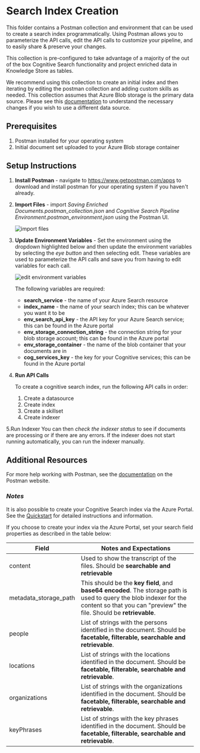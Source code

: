 # Search Index Creation
This folder contains a Postman collection and environment that can be used to create a search index programmatically.  Using Postman allows you to parameterize the API calls, edit the API calls to customize your pipeline, and to easily share & preserve your changes.  

This collection is pre-configured to take advantage of a majority of the out of the box Cognitive Search functionality and project enriched data in Knowledge Store as tables.

We recommend using this collection to create an initial index and then iterating by editing the postman collection and adding custom skills as needed. This collection assumes that Azure Blob storage is the primary data source. Please see this [documentation](https://docs.microsoft.com/en-us/rest/api/searchservice/create-data-source) to understand the necessary changes if you wish to use a different data source.


## Prerequisites
1. Postman installed for your operating system
2. Initial document set uploaded to your Azure Blob storage container


## Setup Instructions
1. **Install Postman** - navigate to https://www.getpostman.com/apps to download and install postman for your operating system if you haven't already.
2. **Import Files** - import *Saving Enriched Documents.postman_collection.json* and *Cognitive Search Pipeline Environment.postman_environment.json* using the Postman UI. 

    ![import files](../images/postman_import_files.png)

3. **Update Environment Variables** - Set the environment using the dropdown highlighted below and then update the environment variables by selecting the *eye button* and then selecting edit. These variables are used to parameterize the API calls and save you from having to edit variables for each call. 

    ![edit environment variables](../images/postman_edit_environment_variables.png)

    The following variables are required:
    * **search_service** - the name of your Azure Search resource
    * **index_name** - the name of your search index; this can be whatever you want it to be
    * **env_search_api_key** - the API key for your Azure Search service; this can be found in the Azure portal
    * **env_storage_connection_string** - the connection string for your blob storage account; this can be found in the Azure portal
    * **env_storage_container** - the name of the blob container that your documents are in
    * **cog_services_key** - the key for your Cognitive services; this can be found in the Azure portal

4. **Run API Calls**
    
    To create a cognitive search index, run the following API calls in order:
    1. Create a datasource
    2. Create index
    3. Create a skillset
    4. Create indexer

  5.Run Indexer  You can then *check the indexer status* to see if documents are processing or if there are any errors. If the indexer does not start running automatically, you can run the indexer manually.

## Additional Resources
For more help working with Postman, see the [documentation](https://www.getpostman.com/docs/v6/postman/launching_postman/sending_the_first_request) on the Postman website.

### *Notes*
It is also possible to create your Cognitive Search index via the Azure Portal. See the [Quickstart](https://docs.microsoft.com/en-us/azure/search/cognitive-search-quickstart-blob) for detailed instructions and information.  

If you choose to create your index via the Azure Portal, set your search field properties as described in the table below:

| Field					| Notes and Expectations						|
|-----------------------|-----------------------------------------------|
|content				| Used to show the transcript of the files.  Should be **searchable and retrievable**  |
|metadata_storage_path	| This should be the **key field**, and **base64 encoded**.	 The storage path is used to query the blob indexer for the content so that you can "preview" the file.  Should be **retrievable**.			|
|people					| List of strings with the persons identified in the document.  Should be **facetable, filterable, searchable and retrievable**.  |
|locations				| List of strings with the locations identified in the document. Should be **facetable, filterable, searchable and retrievable**.  |
|organizations			| List of strings with the organizations identified in the document. Should be **facetable, filterable, searchable and retrievable**.  |
|keyPhrases				| List of strings with the key phrases identified in the document. Should be **facetable, filterable, searchable and retrievable**.  |
